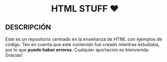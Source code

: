 <h1 align="center">HTML STUFF ❤️</h1>

## DESCRIPCIÓN
Este es un repositorio centrado en la enseñanza de HTML con ejemplos de código. Ten en cuenta que este contenido fue creado mientras estudiaba, por lo que **puede haber errores**.
Cualquier aportacion es bienvenida. Gracias!
